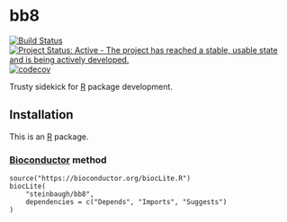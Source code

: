 # bb8

[![Build Status](https://travis-ci.org/steinbaugh/bb8.svg?branch=master)](https://travis-ci.org/steinbaugh/bb8)
[![Project Status: Active - The project has reached a stable, usable state and is being actively developed.](http://www.repostatus.org/badges/latest/active.svg)](http://www.repostatus.org/#active)
[![codecov](https://codecov.io/gh/steinbaugh/bb8/branch/master/graph/badge.svg)](https://codecov.io/gh/steinbaugh/bb8)

Trusty sidekick for [R][] package development.


## Installation

This is an [R][] package.

### [Bioconductor][] method

```{r}
source("https://bioconductor.org/biocLite.R")
biocLite(
    "steinbaugh/bb8",
    dependencies = c("Depends", "Imports", "Suggests")
)
```


[Bioconductor]: https://bioconductor.org
[R]: https://www.r-project.org
